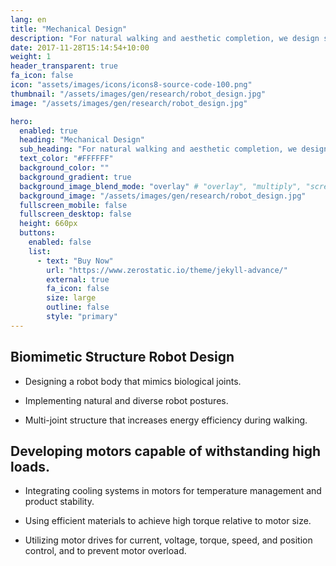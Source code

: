 ```yaml
---
lang: en
title: "Mechanical Design"
description: "For natural walking and aesthetic completion, we design static and dynamic structures through biomimetic technology."
date: 2017-11-28T15:14:54+10:00
weight: 1
header_transparent: true
fa_icon: false
icon: "assets/images/icons/icons8-source-code-100.png"
thumbnail: "/assets/images/gen/research/robot_design.jpg"
image: "/assets/images/gen/research/robot_design.jpg"

hero:
  enabled: true
  heading: "Mechanical Design"
  sub_heading: "For natural walking and aesthetic completion, we design static and dynamic structures through biomimetic technology."
  text_color: "#FFFFFF"
  background_color: ""
  background_gradient: true
  background_image_blend_mode: "overlay" # "overlay", "multiply", "screen"
  background_image: "/assets/images/gen/research/robot_design.jpg"
  fullscreen_mobile: false
  fullscreen_desktop: false
  height: 660px
  buttons:
    enabled: false
    list:
      - text: "Buy Now"
        url: "https://www.zerostatic.io/theme/jekyll-advance/"
        external: true
        fa_icon: false
        size: large
        outline: false
        style: "primary"
---
```

## Biomimetic Structure Robot Design
  - Designing a robot body that mimics biological joints.

  - Implementing natural and diverse robot postures.

  - Multi-joint structure that increases energy efficiency during walking.

## Developing motors capable of withstanding high loads.
  - Integrating cooling systems in motors for temperature management and product stability.

  - Using efficient materials to achieve high torque relative to motor size.

  - Utilizing motor drives for current, voltage, torque, speed, and position control, and to prevent motor overload.